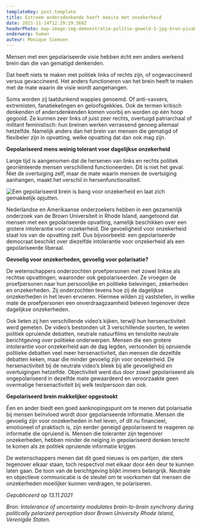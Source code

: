 ```yaml
---
templateKey: post.template
title: Extreem andersdenkende heeft moeite met onzekerheid
date: 2021-11-14T12:29:19.568Z
headerPhoto: map-image-img-demonstratie-politie-geweld-1-jpg-bron-pixabay-com-onderschrift-een-gepolariseerd-brein-is-intolerant-voor-onzekerheid-en-laat-zich-snel-opjutten
onderwerp: human
auteur: Monique Siemsen
---
```

Mensen met een gepolariseerde visie hebben écht een anders werkend brein dan die van gematigd denkenden. 

Dat heeft niets te maken met politiek links of rechts zijn, of ongevaccineerd versus gevaccineerd. Het anders functioneren van het brein heeft te maken met de mate waarin de visie wordt aangehangen.

Soms worden zij laatdunkend wappies genoemd. Of anti-vaxxers, extremisten, fanatiekelingen en geloofsgekkies. Ook de termen kritisch denkenden of andersdenkenden komen voorbij en worden op één hoop gegooid. Ze kunnen zeer links of juist zeer rechts, overtuigd patriarchaal of militant feministisch: hun breinen werken verrassend genoeg allemaal hetzelfde. Namelijk anders dan het brein van mensen die gematigd of flexibeler zijn in opvatting, welke opvatting dat dan ook mag zijn. 

**Gepolariseerd mens weinig tolerant voor dagelijkse onzekerheid** 

Lange tijd is aangenomen dat de hersenen van links en rechts politiek georiënteerde mensen verschillend functioneerden. Dit is niet het geval. Niet de overtuiging zelf, maar de mate waarin mensen de overtuiging aanhangen, maakt het verschil in hersenfunctionaliteit.

![Een gepolariseerd brein is bang voor onzekerheid en laat zich gemakkelijk opjutten.](/img/duimen-omhoog-omlaag-1-.jpg "Pixabay.com")

Nederlandse en Amerikaanse onderzoekers hebben in een gezamenlijk onderzoek van de Brown Universiteit in Rhode Island, aangetoond dat mensen met een gepolariseerde opvatting, namelijk beschikken over een grotere intolerantie voor onzekerheid. Die gevoeligheid voor onzekerheid staat los van de opvatting zelf. Dus bijvoorbeeld: een gepolariseerde democraat beschikt over diezelfde intolerantie voor onzekerheid als een gepolariseerde liberaal. 

**Gevoelig voor onzekerheden, gevoelig voor polarisatie?**

De wetenschappers onderzochten proefpersonen met zowel linkse als rechtse opvattingen, waaronder ook gepolariseerden. Ze vroegen de proefpersonen naar hun persoonlijke en politieke belevingen, zekerheden en onzekerheden. Zij onderzochten tevens hoe zij de dagelijkse onzekerheden in het leven ervoeren. Hiermee wilden zij vaststellen, in welke mate de proefpersonen een onverdraagzaamheid beleven tegenover deze dagelijkse onzekerheden.

Ook lieten zij hen verschillende video’s kijken, terwijl hun hersenactiviteit werd gemeten. De video’s bestonden uit 3 verschillende soorten, te weten politiek opruiende debatten, neutrale natuurfilms en tenslotte neutrale berichtgeving over politieke onderwerpen. Mensen die een grotere intolerantie voor onzekerheid aan de dag legden, vertoonden bij opruiende politieke debatten veel meer hersenactiviteit, dan mensen die dezelfde debatten keken, maar die minder gevoelig zijn voor onzekerheid. De hersenactiviteit bij de neutrale video’s bleek bij alle gevoeligheid en overtuigingen hetzelfde. Objectiviteit werd dus door zowel gepolariseerd als ongepolariseerd in dezelfde mate gewaardeerd en veroorzaakte geen overmatige hersenactiviteit bij welk testpersoon dan ook.

**Gepolariseerd brein makkelijker opgestookt**

Éen en ander biedt een goed aanknopingspunt om te menen dat polarisatie bij mensen beïnvloed wordt door gepolariseerde informatie. Mensen die gevoelig zijn voor onzekerheden in het leven, of dit nu financieel, emotioneel of praktisch is, zijn eerder geneigd gepolariseerd te reageren op informatie die opruiend is. Mensen die toleranter zijn tegenover onzekerheden, hebben minder de neiging in gepolariseerd denken terecht te komen als ze politiek opruiende informatie krijgen.

De wetenschappers menen dat dit goed nieuws is om partijen, die sterk tegenover elkaar staan, toch respectvol met elkaar door één deur te kunnen laten gaan. De toon van de berichtgeving blijkt immers belangrijk. Neutrale en objectieve communicatie is de sleutel om te voorkomen dat mensen die onzekerheden moeilijker kunnen verdragen, te polariseren.

*Gepubliceerd op 13.11.2021*

*Bron: Intolerance of uncertainty modulates brain-to-brain synchrony during politically polarized perception door Brown University Rhode Island, Verenigde Staten.*